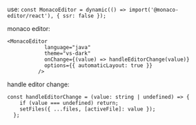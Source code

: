 use:
`const MonacoEditor = dynamic(() => import('@monaco-editor/react'), { ssr: false });`

monaco editor:
```
<MonacoEditor
            language="java"
            theme="vs-dark"
            onChange={(value) => handleEditorChange(value)}
            options={{ automaticLayout: true }}
          />
```

handle editor change:
```
const handleEditorChange = (value: string | undefined) => {
    if (value === undefined) return;
    setFiles({ ...files, [activeFile]: value });
  };
```